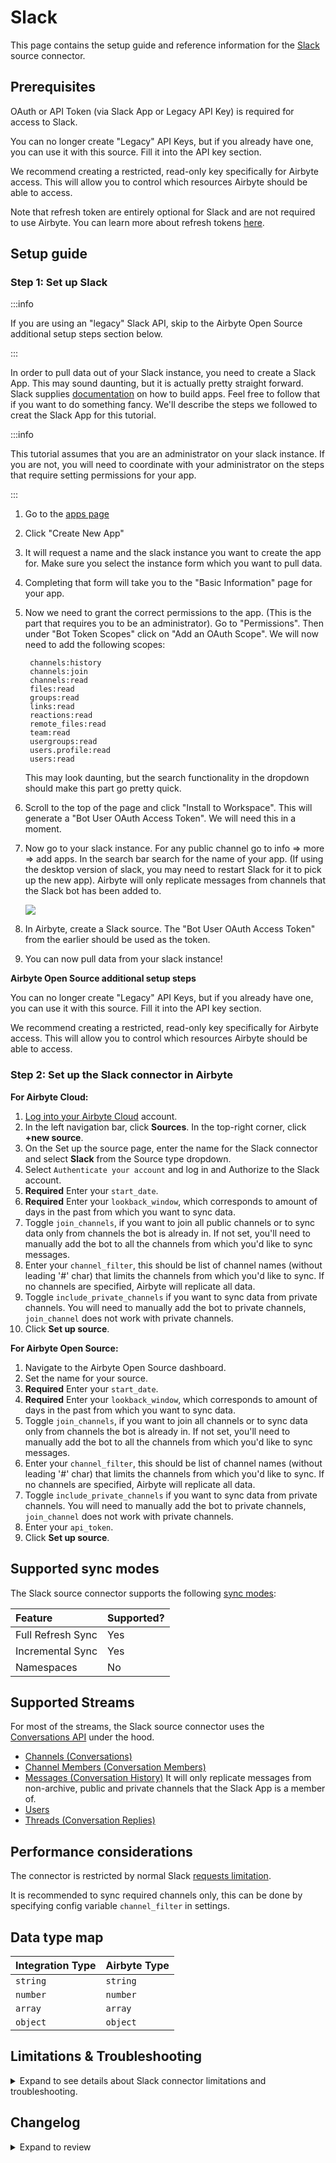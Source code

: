 # Slack

<HideInUI>

This page contains the setup guide and reference information for the [Slack](https://www.slack.com) source connector.

</HideInUI>

## Prerequisites

OAuth or API Token (via Slack App or Legacy API Key) is required for access to Slack.

You can no longer create "Legacy" API Keys, but if you already have one, you can use it with this source. Fill it into the API key section.

We recommend creating a restricted, read-only key specifically for Airbyte access. This will allow you to control which resources Airbyte should be able to access.

Note that refresh token are entirely optional for Slack and are not required to use Airbyte. You can learn more about refresh tokens [here](https://api.slack.com/authentication/rotation).

## Setup guide

### Step 1: Set up Slack

:::info

If you are using an "legacy" Slack API, skip to the Airbyte Open Source additional setup steps section below.

:::

In order to pull data out of your Slack instance, you need to create a Slack App. This may sound daunting, but it is actually pretty straight forward. Slack supplies [documentation](https://api.slack.com/start) on how to build apps. Feel free to follow that if you want to do something fancy. We'll describe the steps we followed to creat the Slack App for this tutorial.

:::info

This tutorial assumes that you are an administrator on your slack instance. If you are not, you will need to coordinate with your administrator on the steps that require setting permissions for your app.

:::

1. Go to the [apps page](https://api.slack.com/apps)
2. Click "Create New App"
3. It will request a name and the slack instance you want to create the app for. Make sure you select the instance form which you want to pull data.
4. Completing that form will take you to the "Basic Information" page for your app.
5. Now we need to grant the correct permissions to the app. \(This is the part that requires you to be an administrator\). Go to "Permissions". Then under "Bot Token Scopes" click on "Add an OAuth Scope". We will now need to add the following scopes:

   ```text
    channels:history
    channels:join
    channels:read
    files:read
    groups:read
    links:read
    reactions:read
    remote_files:read
    team:read
    usergroups:read
    users.profile:read
    users:read
   ```

   This may look daunting, but the search functionality in the dropdown should make this part go pretty quick.

6. Scroll to the top of the page and click "Install to Workspace". This will generate a "Bot User OAuth Access Token". We will need this in a moment.
7. Now go to your slack instance. For any public channel go to info =&gt; more =&gt; add apps. In the search bar search for the name of your app. \(If using the desktop version of slack, you may need to restart Slack for it to pick up the new app\). Airbyte will only replicate messages from channels that the Slack bot has been added to.

   ![](../../.gitbook/assets/slack-add-apps.png)

8. In Airbyte, create a Slack source. The "Bot User OAuth Access Token" from the earlier should be used as the token.
9. You can now pull data from your slack instance!

<!-- env:oss -->

**Airbyte Open Source additional setup steps**

You can no longer create "Legacy" API Keys, but if you already have one, you can use it with this source. Fill it into the API key section.

We recommend creating a restricted, read-only key specifically for Airbyte access. This will allow you to control which resources Airbyte should be able to access.

<!-- /env:oss -->

### Step 2: Set up the Slack connector in Airbyte

<!-- env:cloud -->

**For Airbyte Cloud:**

1. [Log into your Airbyte Cloud](https://cloud.airbyte.com/workspaces) account.
2. In the left navigation bar, click **Sources**. In the top-right corner, click **+new source**.
3. On the Set up the source page, enter the name for the Slack connector and select **Slack** from the Source type dropdown.
4. Select `Authenticate your account` and log in and Authorize to the Slack account.
5. **Required** Enter your `start_date`.
6. **Required** Enter your `lookback_window`, which corresponds to amount of days in the past from which you want to sync data.
7. Toggle `join_channels`, if you want to join all public channels or to sync data only from channels the bot is already in. If not set, you'll need to manually add the bot to all the channels from which you'd like to sync messages.
8. Enter your `channel_filter`, this should be list of channel names (without leading '#' char) that limits the channels from which you'd like to sync. If no channels are specified, Airbyte will replicate all data.
9. Toggle `include_private_channels` if you want to sync data from private channels. You will need to manually add the bot to private channels, `join_channel` does not work with private channels.
10. Click **Set up source**.
<!-- /env:cloud -->

<!-- env:oss -->

**For Airbyte Open Source:**

1. Navigate to the Airbyte Open Source dashboard.
2. Set the name for your source.
3. **Required** Enter your `start_date`.
4. **Required** Enter your `lookback_window`, which corresponds to amount of days in the past from which you want to sync data.
5. Toggle `join_channels`, if you want to join all channels or to sync data only from channels the bot is already in. If not set, you'll need to manually add the bot to all the channels from which you'd like to sync messages.
6. Enter your `channel_filter`, this should be list of channel names (without leading '#' char) that limits the channels from which you'd like to sync. If no channels are specified, Airbyte will replicate all data.
7. Toggle `include_private_channels` if you want to sync data from private channels. You will need to manually add the bot to private channels, `join_channel` does not work with private channels.
8. Enter your `api_token`.
9. Click **Set up source**.
<!-- /env:oss -->

<HideInUI>

## Supported sync modes

The Slack source connector supports the following [sync modes](https://docs.airbyte.com/cloud/core-concepts#connection-sync-modes):

| Feature           | Supported? |
| :---------------- | :--------- |
| Full Refresh Sync | Yes        |
| Incremental Sync  | Yes        |
| Namespaces        | No         |

## Supported Streams

For most of the streams, the Slack source connector uses the [Conversations API](https://api.slack.com/docs/conversations-api) under the hood.

- [Channels \(Conversations\)](https://api.slack.com/methods/conversations.list)
- [Channel Members \(Conversation Members\)](https://api.slack.com/methods/conversations.members)
- [Messages \(Conversation History\)](https://api.slack.com/methods/conversations.history) It will only replicate messages from non-archive, public and private channels that the Slack App is a member of.
- [Users](https://api.slack.com/methods/users.list)
- [Threads \(Conversation Replies\)](https://api.slack.com/methods/conversations.replies)

## Performance considerations

The connector is restricted by normal Slack [requests limitation](https://api.slack.com/docs/rate-limits).

It is recommended to sync required channels only, this can be done by specifying config variable `channel_filter` in settings.

## Data type map

| Integration Type | Airbyte Type |
| :--------------- | :----------- |
| `string`         | `string`     |
| `number`         | `number`     |
| `array`          | `array`      |
| `object`         | `object`     |

## Limitations & Troubleshooting

<details>
<summary>
Expand to see details about Slack connector limitations and troubleshooting.
</summary>

### Connector limitations

#### Rate limiting

Slack has [rate limit restrictions](https://api.slack.com/docs/rate-limits).

### Troubleshooting

- Check out common troubleshooting issues for the Slack source connector on our Airbyte Forum [here](https://github.com/airbytehq/airbyte/discussions).

</details>

## Changelog

<details>
  <summary>Expand to review</summary>

| Version | Date       | Pull Request                                             | Subject                                                                              |
|:--------|:-----------| :------------------------------------------------------- |:-------------------------------------------------------------------------------------|
| 1.1.4   | 2024-06-05 | [39132](https://github.com/airbytehq/airbyte/pull/39132) | Convert string state to float for `threads` stream                                     |
| 1.1.3   | 2024-06-05 | [39121](https://github.com/airbytehq/airbyte/pull/39121) | Change cursor format for `channel_messages` stream to `%s_as_float`                  |
| 1.1.2   | 2024-05-23 | [38619](https://github.com/airbytehq/airbyte/pull/38619) | Fix cursor granularity for the `channel_messages` stream                             |
| 1.1.1   | 2024-05-02 | [36661](https://github.com/airbytehq/airbyte/pull/36661) | Schema descriptions                                                                  |
| 1.1.0   | 2024-04-18 | [37332](https://github.com/airbytehq/airbyte/pull/37332) | Add the capability to sync from private channels                                     |
| 1.0.0   | 2024-04-02 | [35477](https://github.com/airbytehq/airbyte/pull/35477) | Migration to low-code CDK                                                            |
| 0.4.1   | 2024-03-27 | [36579](https://github.com/airbytehq/airbyte/pull/36579) | Upgrade airbyte-cdk version to emit record counts as floats                          |
| 0.4.0   | 2024-03-19 | [36267](https://github.com/airbytehq/airbyte/pull/36267) | Pin airbyte-cdk version to `^0`                                                      |
| 0.3.9   | 2024-02-12 | [35157](https://github.com/airbytehq/airbyte/pull/35157) | Manage dependencies with Poetry                                                      |
| 0.3.8   | 2024-02-09 | [35131](https://github.com/airbytehq/airbyte/pull/35131) | Fixed the issue when `schema discovery` fails with `502` due to the platform timeout |
| 0.3.7   | 2024-01-10 | [1234](https://github.com/airbytehq/airbyte/pull/1234)   | Prepare for airbyte-lib                                                              |
| 0.3.6   | 2023-11-21 | [32707](https://github.com/airbytehq/airbyte/pull/32707) | Threads: do not use client-side record filtering                                     |
| 0.3.5   | 2023-10-19 | [31599](https://github.com/airbytehq/airbyte/pull/31599) | Base image migration: remove Dockerfile and use the python-connector-base image      |
| 0.3.4   | 2023-10-06 | [31134](https://github.com/airbytehq/airbyte/pull/31134) | Update CDK and remove non iterable return from records                               |
| 0.3.3   | 2023-09-28 | [30580](https://github.com/airbytehq/airbyte/pull/30580) | Add `bot_id` field to threads schema                                                 |
| 0.3.2   | 2023-09-20 | [30613](https://github.com/airbytehq/airbyte/pull/30613) | Set default value for channel_filters during discover                                |
| 0.3.1   | 2023-09-19 | [30570](https://github.com/airbytehq/airbyte/pull/30570) | Use default availability strategy                                                    |
| 0.3.0   | 2023-09-18 | [30521](https://github.com/airbytehq/airbyte/pull/30521) | Add unexpected fields to streams `channel_messages`, `channels`, `threads`, `users`  |
| 0.2.0   | 2023-05-24 | [26497](https://github.com/airbytehq/airbyte/pull/26497) | Fixed `lookback window` value limitations                                            |
| 0.1.26  | 2023-05-17 | [26186](https://github.com/airbytehq/airbyte/pull/26186) | Limited the `lookback window` range for input configuration                          |
| 0.1.25  | 2023-03-20 | [22889](https://github.com/airbytehq/airbyte/pull/22889) | Specified date formatting in specification                                           |
| 0.1.24  | 2023-03-20 | [24126](https://github.com/airbytehq/airbyte/pull/24126) | Increase page size to 1000                                                           |
| 0.1.23  | 2023-02-21 | [21907](https://github.com/airbytehq/airbyte/pull/21907) | Do not join channels that not gonna be synced                                        |
| 0.1.22  | 2023-01-27 | [22022](https://github.com/airbytehq/airbyte/pull/22022) | Set `AvailabilityStrategy` for streams explicitly to `None`                          |
| 0.1.21  | 2023-01-12 | [21321](https://github.com/airbytehq/airbyte/pull/21321) | Retry Timeout error                                                                  |
| 0.1.20  | 2022-12-21 | [20767](https://github.com/airbytehq/airbyte/pull/20767) | Update schema                                                                        |
| 0.1.19  | 2022-12-01 | [19970](https://github.com/airbytehq/airbyte/pull/19970) | Remove OAuth2.0 broken `refresh_token` support                                       |
| 0.1.18  | 2022-09-28 | [17315](https://github.com/airbytehq/airbyte/pull/17315) | Always install latest version of Airbyte CDK                                         |
| 0.1.17  | 2022-08-28 | [16085](https://github.com/airbytehq/airbyte/pull/16085) | Increase unit test coverage                                                          |
| 0.1.16  | 2022-08-28 | [16050](https://github.com/airbytehq/airbyte/pull/16050) | Fix SATs                                                                             |
| 0.1.15  | 2022-03-31 | [11613](https://github.com/airbytehq/airbyte/pull/11613) | Add 'channel_filter' config and improve performance                                  |
| 0.1.14  | 2022-01-26 | [9575](https://github.com/airbytehq/airbyte/pull/9575)   | Correct schema                                                                       |
| 0.1.13  | 2021-11-08 | [7499](https://github.com/airbytehq/airbyte/pull/7499)   | Remove base-python dependencies                                                      |
| 0.1.12  | 2021-10-07 | [6570](https://github.com/airbytehq/airbyte/pull/6570)   | Implement OAuth support with OAuth authenticator                                     |
| 0.1.11  | 2021-08-27 | [5830](https://github.com/airbytehq/airbyte/pull/5830)   | Fix sync operations hang forever issue                                               |
| 0.1.10  | 2021-08-27 | [5697](https://github.com/airbytehq/airbyte/pull/5697)   | Fix max retries issue                                                                |
| 0.1.9   | 2021-07-20 | [4860](https://github.com/airbytehq/airbyte/pull/4860)   | Fix reading threads issue                                                            |
| 0.1.8   | 2021-07-14 | [4683](https://github.com/airbytehq/airbyte/pull/4683)   | Add float_ts primary key                                                             |
| 0.1.7   | 2021-06-25 | [3978](https://github.com/airbytehq/airbyte/pull/3978)   | Release Slack CDK Connector                                                          |

</details>

</HideInUI>
